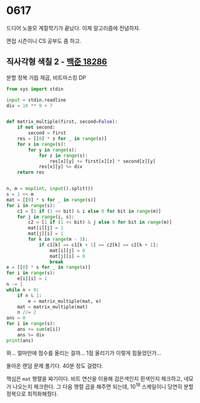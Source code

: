 # 0617

드디어 노쓸모 계절학기가 끝났다. 이제 알고리즘에 전념하자.

면접 시즌이니 CS 공부도 좀 하고.



## 직사각형 색칠 2 - [백준 18286](acmicpc.net/problem/18286)

분할 정복 거듭 제곱, 비트마스킹 DP

```python
from sys import stdin

input = stdin.readline
div = 10 ** 9 + 7


def matrix_multiple(first, second=False):
    if not second:
        second = first
    res = [[0] * s for _ in range(s)]
    for x in range(s):
        for y in range(s):
            for z in range(s):
                res[x][y] += first[x][z] * second[z][y]
            res[x][y] %= div
    return res


n, m = map(int, input().split())
s = 1 << m
mat = [[0] * s for _ in range(s)]
for i in range(s):
    c1 = [1 if (1 << bit) & i else 0 for bit in range(m)]
    for j in range(i, s):
        c2 = [1 if (1 << bit) & j else 0 for bit in range(m)]
        mat[i][j] = 1
        mat[j][i] = 1
        for k in range(m - 1):
            if c1[k] == c1[k + 1] == c2[k] == c2[k + 1]:
                mat[i][j] = 0
                mat[j][i] = 0
                break
e = [[0] * s for _ in range(s)]
for i in range(s):
    e[i][i] = 1
n -= 1
while n > 0:
    if n & 1:
        e = matrix_multiple(mat, e)
    mat = matrix_multiple(mat)
    n //= 2
ans = 0
for i in range(s):
    ans += sum(e[i])
    ans %= div
print(ans)
```

와... 얼마만에 점수를 올리는 걸까... 1점 올리기가 이렇게 힘들었던가...

돌아온 랜덤 문제 풀기다. 40분 정도 걸렸다.

핵심은 `mat` 행렬을 짜기이다. 비트 연산을 이용해 검은색인지 흰색인지 체크하고, 네모가 나오는지 체크한다. 그 다음 행렬 곱을 해주면 되는데, 10<sup>18</sup> 스케일이니 당연히 분할 정복으로 최적화해줬다.

